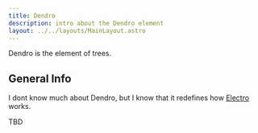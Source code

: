 ```yaml
---
title: Dendro
description: intro about the Dendro element
layout: ../../layouts/MainLayout.astro
---
```

Dendro is the element of trees.

## General Info

I dont know much about Dendro, but I know that it redefines how [Electro](https://baanish.github.io/reaction-impact/en/electro) works.

TBD
